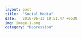 ```yaml
---
layout: post
title:  "Social Media"
date:   2016-06-13 10:51:47 +0530
img: image-1.png
category: "Depression"
---
```

